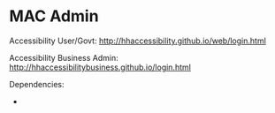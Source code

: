 # MAC Admin

Accessibility User/Govt: http://hhaccessibility.github.io/web/login.html

Accessibility Business Admin: http://hhaccessibilitybusiness.github.io/login.html

Dependencies:
- [Composer]: https://laravel.com/docs/4.2#install-laravel
